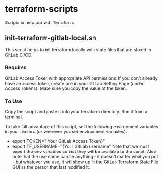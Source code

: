 # terraform-scripts
Scripts to help out with Terraform.

## init-terraform-gitlab-local.sh
This script helps to init terraform locally with state files that are stored in GitLab CI/CD.

### Requires
GitLab Access Token with appropriate API permissions. If you don't already have an access token, create one in your GitLab Setting Page (under Access Tokens). Make sure you copy the value of the token.

### To Use
Copy the script and paste it into your terraform directory. Run it from a terminal.

To take full advantage of this script, set the following environment variables in your .bashrc (or wherever you set environment variables).
* export TOKEN="{Your GitLab Access Token}"
* export TF_USERNAME="{Your GitLab username"
Note that we must export the env variables so that they will be available to the script. Also note that the username can be anything - it doesn't matter what you put - but whatever you use, it will show up in the GitLab Terraform State File GUI as the person that last modified it.
